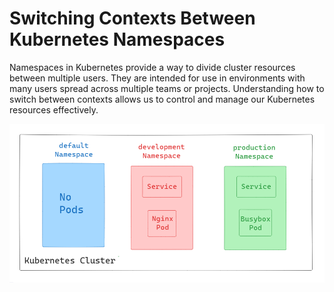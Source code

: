 # Switching Contexts Between Kubernetes Namespaces

Namespaces in Kubernetes provide a way to divide cluster resources between multiple users. They are intended for use in environments with many users spread across multiple teams or projects. Understanding how to switch between contexts allows us to control and manage our Kubernetes resources effectively.

![alt text](./images/switching-01.PNG)